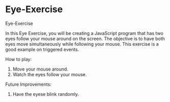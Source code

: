 # Eye-Exercise
Eye-Exercise

In this Eye Exercise, you will be creating a JavaScript program that has two eyes follow your mouse around on the screen. The objective is to have both eyes move simultaneously while following your mouse. This exercise is a good example on triggered events.


How to play:
1. Move your mouse around.
2. Watch the eyes follow your mouse.

Future Improvements:
1. Have the eyese blink randomly.
